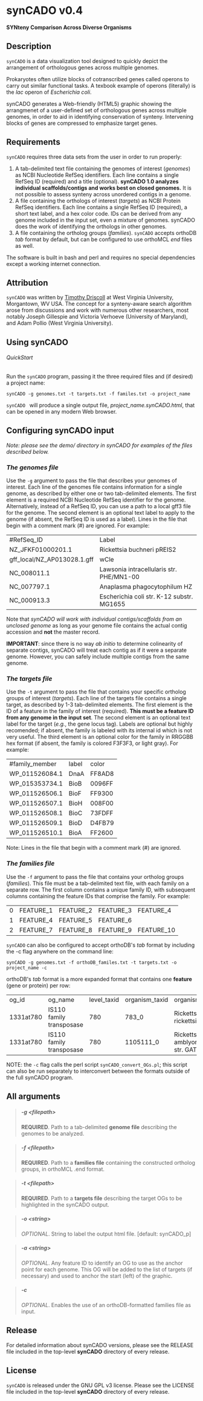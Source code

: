 # synCADO v0.4
**SYNteny Comparison Across Diverse Organisms**


## Description
`synCADO` is a data visualization tool designed to quickly depict the arrangement of orthologous genes across multiple genomes.

Prokaryotes often utilize blocks of cotranscribed genes called operons to carry out similar functional tasks. A texbook example of operons (literally) is the *lac* operon of *Escherichia coli*.

synCADO generates a Web-friendly (HTML5) graphic showing the arrangmenet of a user-defined set of orthologous genes across multiple genomes, in order to aid in identifying conservation of synteny. Intervening blocks of genes are compressed to emphasize target genes.


## Requirements
`synCADO` requires three data sets from the user in order to run properly:

1. A tab-delimited text file containing the genomes of interest (*genomes*) as NCBI Nucleotide RefSeq identifiers. Each line contains a single RefSeq ID (required) and a title (optional). **synCADO 1.0 analyzes individual scaffolds/contigs and works best on closed genomes.** It is not possible to assess synteny across unordered contigs in a genome.
1. A file containing the orthologs of interest (*targets*) as NCBI Protein RefSeq identifiers. Each line contains a single RefSeq ID (required), a short text label, and a hex color code. IDs can be derived from any genome included in the input set, even a mixture of genomes. synCADO does the work of identifying the orthologs in other genomes.
1. A file containing the ortholog groups (*families*). `synCADO` accepts orthoDB *tab* format by default, but can be configured to use orthoMCL *end* files as well. 

The software is built in bash and perl and requires no special dependencies except a working internet connection.


## Attribution
`synCADO` was written by [Timothy Driscoll](http://www.driscollMML.com/) at West Virginia University, Morgantown, WV USA. The concept for a synteny-aware search algorithm arose from discussions and work with numerous other researchers, most notably Joseph Gillespie and Victoria Verhoeve (University of Maryland), and Adam Pollio (West Virginia University).


## Using synCADO

###### QuickStart

Run the `synCADO` program, passing it the three required files and (if desired) a project name:

`synCADO -g genomes.txt -t targets.txt -f familes.txt -o project_name`

`synCADO ` will produce a single output file, *project_name.synCADO.html*, that can be opened in any modern Web browser.


## Configuring synCADO input

*Note: please see the demo/ directory in synCADO for examples of the files described below.*

### _The genomes file_

Use the `-g` argument to pass the file that describes your genomes of interest. Each line of the genomes file contains information for a single genome, as described by either one or two tab-delimited elements. The first element is a required NCBI Nucleotide RefSeq identifier for the genome. Alternatively, instead of a RefSeq ID, you can use a path to a local gff3 file for the genome. The second element is an optional text label to apply to the genome (if absent, the RefSeq ID is used as a label). Lines in the file that begin with a comment mark (#) are ignored. For example:

<table>
<tr><td>#RefSeq_ID</td><td>Label</td></tr>
<tr><td>NZ_JFKF01000201.1</td><td>Rickettsia buchneri pREIS2</td></tr>
<tr><td>gff_local/NZ_AP013028.1.gff</td><td>wCle</td></tr>
<tr><td> NC_008011.1</td><td>Lawsonia intracellularis str. PHE/MN1-00</td></tr>
<tr><td> NC_007797.1</td><td>Anaplasma phagocytophilum HZ</td></tr>
<tr><td>NC_000913.3</td><td>Escherichia coli str. K-12 substr. MG1655</td></tr>
</table>

Note that _synCADO will work with individual contigs/scaffolds from an unclosed genome_ as long as your genome file contains the actual contig accession and **not** the master record.

**IMPORTANT**: since there is no way *ab initio* to determine colinearity of separate contigs, synCADO will treat each contig as if it were a separate genome. However, you can safely include multiple contigs from the same genome.


### _The targets file_

Use the `-t` argument to pass the file that contains your specific ortholog groups of interest (*targets*). Each line of the targets file contains a single target, as described by 1-3 tab-delimited elements. The first element is the ID of a feature in the family of interest (required). **This must be a feature ID from any genome in the input set**. The second element is an optional text label for the target (*e.g.*, the gene locus tag). Labels are optional but highly recomended; if absent, the family is labeled with its internal id which is not very useful. The third element is an optional color for the family in RRGGBB hex format (if absent, the family is colored F3F3F3, or light gray). For example:

<table>
<tr><td>#family_member</td><td>label</td><td>color</td></tr>
<tr><td>WP_011526084.1</td><td>DnaA</td><td>FF8AD8</td></tr>
<tr><td>WP_015353734.1</td><td>BioB</td><td>0096FF</td></tr>
<tr><td>WP_011526506.1</td><td>BioF</td><td>FF9300</td></tr>
<tr><td>WP_011526507.1</td><td>BioH</td><td>008F00</td></tr>
<tr><td>WP_011526508.1</td><td>BioC</td><td>73FDFF</td></tr>
<tr><td>WP_011526509.1</td><td>BioD</td><td>D4FB79</td></tr>
<tr><td>WP_011526510.1</td><td>BioA</td><td>FF2600</td></tr>
</table>

Note: Lines in the file that begin with a comment mark (#) are ignored.


### _The families file_

Use the `-f` argument to pass the file that contains your ortholog groups (*families*). This file must be a tab-delimited text file, with each family on a separate row. The first column contains a unique family ID, with subsequent columns containing the feature IDs that comprise the family. For example:

<table>
<tr><td>0</td><td>FEATURE_1</td><td>FEATURE_2</td><td>FEATURE_3</td><td>FEATURE_4</td></tr>
<tr><td>1</td><td>FEATURE_4</td><td>FEATURE_5</td><td>FEATURE_6</td></tr>
<tr><td>2</td><td>FEATURE_7</td><td>FEATURE_8</td><td>FEATURE_9</td><td>FEATURE_10</td></tr>
</table>

`synCADO` can also be configured to accept orthoDB's *tab* format by including the -c flag anywhere on the command line:

`synCADO -g genomes.txt -f orthoDB_familes.txt -t targets.txt -o project_name -c`

orthoDB's *tab* format is a more expanded format that contains one **feature** (gene or protein) per row:

<table>
<tr><td>og_id</td><td>og_name</td><td>level_taxid</td><td>organism_taxid</td><td>organism_name</td><td>int_prot_id</td><td>pub_gene_id</td><td>description</td></tr>
<tr><td>1331at780</td><td>IS110 family transposase</td><td>780</td><td>783_0</td><td>Rickettsia rickettsii</td><td>783_0:000304</td><td>RSA_RS04180</td><td>IS110 family transposase</td></tr>
<tr><td>1331at780</td><td>IS110 family transposase</td><td>780</td><td>1105111_0</td><td>Rickettsia amblyommatis str. GAT-30V</td><td>1105111_0:0002c8</td><td>H8K5S6_RICAG</td><td>H8K5S6_RICAG</td></tr>
</table>

NOTE: the `-c` flag calls the perl script `synCADO_convert_OGs.pl`; this script can also be run separately to interconvert between the formats outside of the full synCADO program.



## All arguments

> ##### -g \<*filepath*\>
> **REQUIRED**. Path to a tab-delimited **genome file** describing the genomes to be analyzed.

> ##### -f \<*filepath*\>
> **REQUIRED**. Path to a **families file** containing the constructed ortholog groups, in orthoMCL .end format.

> ##### -t \<*filepath*\>
> **REQUIRED**. Path to a **targets file** describing the target OGs to be highlighted in the synCADO output.

> ##### -o \<*string*\>
> *OPTIONAL*. String to label the output html file. [default: synCADO_p]

> ##### -a \<*string*\>
> *OPTIONAL*. Any feature ID to identify an OG to use as the anchor point for each genome. This OG will be added to the list of targets (if necessary) and used to anchor the start (left) of the graphic.

> ##### -c
> *OPTIONAL*. Enables the use of an orthoDB-formatted families file as input. 



## Release
For detailed information about synCADO versions, please see the RELEASE file included in the top-level **synCADO** directory of every release.



## License
`synCADO` is released under the GNU GPL v3 license. Please see the LICENSE file included in the top-level **synCADO** directory of every release.

